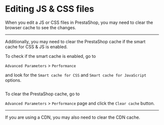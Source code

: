 # Editing JS & CSS files

When you edit a JS or CSS files in PrestaShop, you may need to clear the browser cache to see the changes.

<hr>

Additionally, you may need to clear the PrestaShop cache if the smart cache for CSS & JS is enabled.

To check if the smart cache is enabled, go to 

`Advanced Parameters` > `Performance` 

and look for the `Smart cache for CSS` and `Smart cache for JavaScript` options.

<img srcset="/prestashop/images/smart-cache.jpg 2x" class="border">

To clear the PrestaShop cache, go to

`Advanced Parameters` > `Performance` page and click the `Clear cache` button.

<hr>

If you are using a CDN, you may also need to clear the CDN cache.

